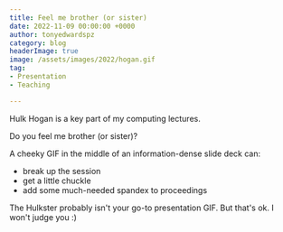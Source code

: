 ```yaml
---
title: Feel me brother (or sister)
date: 2022-11-09 00:00:00 +0000
author: tonyedwardspz
category: blog
headerImage: true
image: /assets/images/2022/hogan.gif
tag:
- Presentation
- Teaching

---
```


Hulk Hogan is a key part of my computing lectures.

Do you feel me brother (or sister)?

A cheeky GIF in the middle of an information-dense slide deck can:

- break up the session
- get a little chuckle
- add some much-needed spandex to proceedings

The Hulkster probably isn't your go-to presentation GIF. But that's ok. I won't judge you :)
